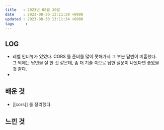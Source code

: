 ```yaml
---
title   : 2023년 08월 30일
date    : 2023-08-30 13:11:29 +0900
updated : 2023-08-30 13:11:34 +0900
tags     : 
---
```


## LOG

- 레벨 인터뷰가 있었다. CORS 를 준비를 많이 못해가서 그 부분 답변이 미흡했다. 그 외에는 답변을 잘 한 것 같은데, 좀 더 기술 쪽으로 딥한 질문이 나왔다면 좋았을 것 같다.
- 

## 배운 것

- [[cors]] 를 정리했다.

## 느낀 것